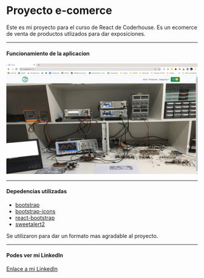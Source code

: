 # Proyecto e-comerce

Este es mi proyecto para el curso de React de Coderhouse. Es un ecomerce de venta de productos utlizados para dar exposiciones.

---

#### Funcionamiento de la aplicacion

![Funcionamiento de la app](/src/assets/ecomerce.gif)

---

#### Depedencias utilizadas

* [bootstrap](https://getbootstrap.com/)
* [bootstrap-icons](https://icons.getbootstrap.com/)
* [react-bootstrap](https://react-bootstrap.github.io/)
* [sweetalert2](https://sweetalert2.github.io/)

Se utilizaron para dar un formato mas agradable al proyecto.

---

#### Podes ver mi LinkedIn

[Enlace a mi LinkedIn](https://www.linkedin.com/in/juan-pablo-calabro-93b2a6132/?originalSubdomain=ar)

